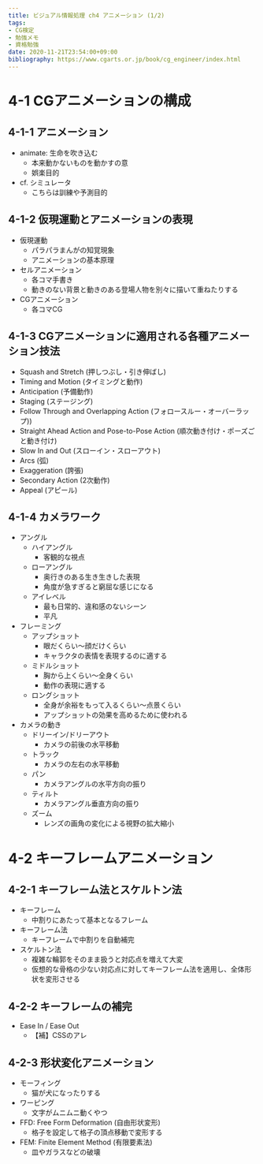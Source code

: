 ```yaml
---
title: ビジュアル情報処理 ch4 アニメーション (1/2)
tags:
- CG検定
- 勉強メモ
- 資格勉強
date: 2020-11-21T23:54:00+09:00
bibliography: https://www.cgarts.or.jp/book/cg_engineer/index.html
---
```


# 4-1 CGアニメーションの構成 #

## 4-1-1 アニメーション ##

- animate: 生命を吹き込む
  - 本来動かないものを動かすの意
  - 娯楽目的
- cf. シミュレータ
  - こちらは訓練や予測目的


## 4-1-2 仮現運動とアニメーションの表現 ##

- 仮現運動
  - パラパラまんがの知覚現象
  - アニメーションの基本原理
- セルアニメーション
  - 各コマ手書き
  - 動きのない背景と動きのある登場人物を別々に描いて重ねたりする
- CGアニメーション
  - 各コマCG


## 4-1-3 CGアニメーションに適用される各種アニメーション技法 ##

- Squash and Stretch (押しつぶし・引き伸ばし)
- Timing and Motion (タイミングと動作)
- Anticipation (予備動作)
- Staging (ステージング)
- Follow Through and Overlapping Action (フォロースルー・オーバーラップ))
- Straight Ahead Action and Pose-to-Pose Action (順次動き付け・ポーズごと動き付け)
- Slow In and Out (スローイン・スローアウト)
- Arcs (弧) 
- Exaggeration (誇張)
- Secondary Action (2次動作)
- Appeal (アピール)


## 4-1-4 カメラワーク ##

- アングル
    - ハイアングル
        - 客観的な視点
    - ローアングル
        - 奥行きのある生き生きした表現
        - 角度が急すぎると窮屈な感じになる
    - アイレベル
        - 最も日常的、違和感のないシーン
        - 平凡
- フレーミング
    - アップショット
        - 眼だくらい〜顔だけくらい
        - キャラクタの表情を表現するのに適する
    - ミドルショット
        - 胸から上くらい〜全身くらい
        - 動作の表現に適する
    - ロングショット
        - 全身が余裕をもって入るくらい〜点景くらい
        - アップショットの効果を高めるために使われる
- カメラの動き
    - ドリーイン/ドリーアウト
        - カメラの前後の水平移動
    - トラック
        - カメラの左右の水平移動
    - パン
        - カメラアングルの水平方向の振り
    - ティルト
        - カメラアングル垂直方向の振り
    - ズーム
        - レンズの画角の変化による視野の拡大縮小



# 4-2 キーフレームアニメーション #

## 4-2-1 キーフレーム法とスケルトン法 ##

- キーフレーム
  - 中割りにあたって基本となるフレーム
- キーフレーム法
  - キーフレームで中割りを自動補完
- スケルトン法
  - 複雑な輪郭をそのまま扱うと対応点を増えて大変
  - 仮想的な骨格の少ない対応点に対してキーフレーム法を適用し、全体形状を変形させる

## 4-2-2 キーフレームの補完 ##

- Ease In / Ease Out
  - 【補】CSSのアレ

## 4-2-3 形状変化アニメーション ##

- モーフィング
  - 猫が犬になったりする
- ワーピング
  - 文字がムニムニ動くやつ
- FFD: Free Form Deformation (自由形状変形)
  - 格子を設定して格子の頂点移動で変形する
- FEM: Finite Element Method (有限要素法)
  - 皿やガラスなどの破壊
